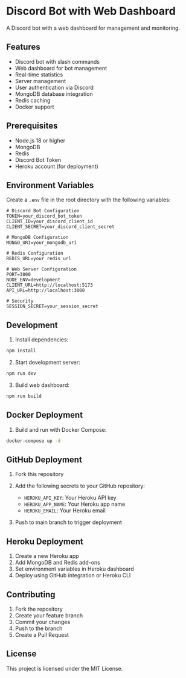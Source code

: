 # Discord Bot with Web Dashboard

A Discord bot with a web dashboard for management and monitoring.

## Features

- Discord bot with slash commands
- Web dashboard for bot management
- Real-time statistics
- Server management
- User authentication via Discord
- MongoDB database integration
- Redis caching
- Docker support

## Prerequisites

- Node.js 18 or higher
- MongoDB
- Redis
- Discord Bot Token
- Heroku account (for deployment)

## Environment Variables

Create a `.env` file in the root directory with the following variables:

```env
# Discord Bot Configuration
TOKEN=your_discord_bot_token
CLIENT_ID=your_discord_client_id
CLIENT_SECRET=your_discord_client_secret

# MongoDB Configuration
MONGO_URI=your_mongodb_uri

# Redis Configuration
REDIS_URL=your_redis_url

# Web Server Configuration
PORT=3000
NODE_ENV=development
CLIENT_URL=http://localhost:5173
API_URL=http://localhost:3000

# Security
SESSION_SECRET=your_session_secret
```

## Development

1. Install dependencies:
```bash
npm install
```

2. Start development server:
```bash
npm run dev
```

3. Build web dashboard:
```bash
npm run build
```

## Docker Deployment

1. Build and run with Docker Compose:
```bash
docker-compose up -d
```

## GitHub Deployment

1. Fork this repository
2. Add the following secrets to your GitHub repository:
   - `HEROKU_API_KEY`: Your Heroku API key
   - `HEROKU_APP_NAME`: Your Heroku app name
   - `HEROKU_EMAIL`: Your Heroku email

3. Push to main branch to trigger deployment

## Heroku Deployment

1. Create a new Heroku app
2. Add MongoDB and Redis add-ons
3. Set environment variables in Heroku dashboard
4. Deploy using GitHub integration or Heroku CLI

## Contributing

1. Fork the repository
2. Create your feature branch
3. Commit your changes
4. Push to the branch
5. Create a Pull Request

## License

This project is licensed under the MIT License. 